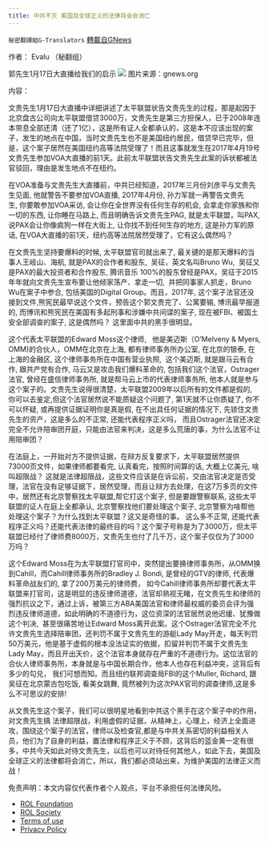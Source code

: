 ```yaml
---
title: 中共不灭 美国及全球正义的法律将会会消亡
---
```

`秘密翻譯組G-Translators` [轉載自GNews](https://gnews.org/zh-hans/1878894/)

作者： Evalu （秘翻组）

郭先生1月17日大直播给我们的启示
![](https://assets.gnews.org/wp-content/uploads/2022/01/图片1-116.png)
图片来源：gnews.org

内容：

文贵先生1月17日大直播中详细讲述了太平联盟状告文贵先生的过程，那是起因于北京盘古公司向太平联盟借贷3000万，文贵先生是第三方担保人，已于2008年连本带息全部还清（还了1亿），这是所有证人全都承认的，这是本不应该出现的案子，发生的地点在中国，当时文贵先生也不是美国纽约居民，借贷早已完毕，但是，这个案子居然在美国纽约高等法院受理了！而且这事就发生在2017年4月19号文贵先生参加VOA大直播的前1天。此前太平联盟状告文贵先生此案的诉状都被法官驳回，理由是发生地点不在纽约。

在VOA准备与文贵先生大直播前，中共已经知道，2017年三月份刘彦平与文贵先生见面, 他就警告不要参加VOA直播, 2017年4月份, 孙力军就一再警告文贵先生, 你要敢参加VOA采访, 会让你在全世界没有任何生存的机会, 会拿走你家族和你一切的东西, 让你睡在马路上, 而且明确告诉文贵先生PAG, 就是太平联盟，叫PAX, 说PAX会让你像疯狗一样在大街上, 让你找不到任何生存的地方, 这是孙力军的原话, 在VOA大直播的前1天，纽约高等法院居然受理了，它有这么偶然吗？

在文贵先生坚持要爆料的时候, 太平联盟官司就出来了, 最关键的是那天爆料的当事人王岐山、海航, 就是PAX的合作者和股东,  吴征，英文名叫Bruno Wu,  吴征又是PAX的最大投资者和合作股东, 腾讯音乐 100%的股东曾经是PAX，吴征于2015年年就向文贵先生宣布要让他倾家荡产、拿走一切,  并把同事家人抓走，Bruno Wu在案子中参合, 包括美国的Digital Group。而且，2017年, 这个案子法官还没接到文件,熊宪民最早说这个文件，预告这个郭文贵完了、公寓要输, 博讯最早报道的, 而博讯和熊宪民在美国有多起刑事和涉嫌中共间谍的案子, 现在被FBI、被国土安全部调查的案子, 这是偶然吗？ 这里面中共的黑手很明显。

这个代表太平联盟的Edward Moss这个律师,   他是美迈斯（O’Melveny & Myers, OMM)的合伙人，OMM在北京在上海, 都有律师事务所办公室, 在北京的银泰, 在上海的金融区, 这个律师事务所在中国有营业执照,  这个美迈斯, 就是跟马云有合作, 跟共产党有合作, 马云又是攻击我们爆料革命的, 包括我们这个法官，Ostrager法官, 曾经在盛信律师事务所, 就是帮马云上市的代表律师事务所, 他本人就是参与这个案子的。文贵先生说得很清楚，太平联盟2009年以后所有的文件都是假的, 你可以去鉴定,但这个法官居然说不能质疑这个问题了, 第1天就不让你质疑了, 你不可以怀疑, 或再提供证据证明你是真是假, 在不出具任何证据的情况下, 先锁住文贵先生的资产，这是多么的不正常, 还能代表程序正义吗， 而且Ostrager法官还决定完全不允许陪审团开庭，只能由法官来判决，这是多么荒唐的事，为什么法官不让用陪审团？

在法庭上，一开始对方不提供证据，在辩方反复要求下，太平联盟居然提供73000页文件，如果律师都要看完, 认真看完，按照时间算的话, 大概上亿美元, 啥叫超限战？ 这就是法律超限战，这些文件应该是在诉讼前，交由法官决定是否受理，法官在没有足够证据下，居然受理，而且让辩方去处理，在这7万多页的文件中，居然还有北京警察找太平联盟,帮它打这个案子, 但是要跟警察联系, 这些太平联盟的证人在庭上全都承认, 北京警察找他们要处理这个案子, 北京警察为啥帮他处理这个案子？为什么找到太平联盟？这又是奇怪的事。 这么多不正常, 还能代表程序正义吗？还能代表法律的最终目的吗？这个案子号称是为了3000万，但太平联盟已经付了律师费8000万，文贵先生也付了几千万，这个案子仅仅为了3000万吗？

这个Edward Moss在为太平联盟打官司中，突然提出要换律师事务所，从OMM换到Cahill，而Cahill律师事务所的Bradley J. Bondi, 是曾经的GTV的律师, 代表爆料革命战友们的, 拿了200万美元的律师费， 如今Cahill律师事务所却要代表太平联盟来打官司，这是明显的违反律师道德，法官却熟视无睹，在文贵先生和律师的强烈抗议之下，通过上诉，被第三方ABA美国法官和律师最权威的委员会评为强烈违反律师道德，如此明确的不道德行为，这位资深的法官居然说他迟缓、犹豫做这个判决,  甚至很痛苦地让Edward Moss离开此案。这个Ostrager法官完全不允许文贵先生选择陪审团，还判罚不属于文贵先生的游艇Lady May开走，每天判罚50万美元，他是基于虚假的根本没法证实的依据，扣留并判罚不属于文贵先生Lady May，而且开出天价，这个法官本身就存在严重的不道德行为。这位法官的合伙人律师事务所，本身就是与中国长期合作，他本人也存在利益冲突，这背后有多少的勾兑， 我们可想而知。而且纽约联邦调查局FBI的这个Muller, Richard, 跟吴征在北京蒙古包吃饭, 看美女跳舞, 竟然被列为这次PAX官司的调查律师,这是多么不可思议的安排!

从文贵先生这个案子，我们可以很明星地看到中共这个黑手在这个案子中的作用，对文贵先生搞 法律超限战，利用虚假的证据，从精神上，心理上，经济上全面进攻，围绕这个案子的法官，律师以及检查官,都是与中共关系密切的利益相关人员，他们为了自身的利益，置法律和程序正义于不顾，这背后的蓝金黄一定有很多，中共今天如此对待文贵先生，以后也可以对待任何其他人，如此下去，美国及全球正义的法律都将会消亡，所以，我们都必须站出来，为维护美国的法律正义而战！

 

免责声明：本文内容仅代表作者个人观点，平台不承担任何法律风险。

- [ROL Foundation](https://rolfoundation.org/)
- [ROL Society](https://rolsociety.org/)
- [Terms of use](https://gnews.org/terms-of-use-3/)
- [Privacy Policy](https://gnews.org/privacy-policy/)
